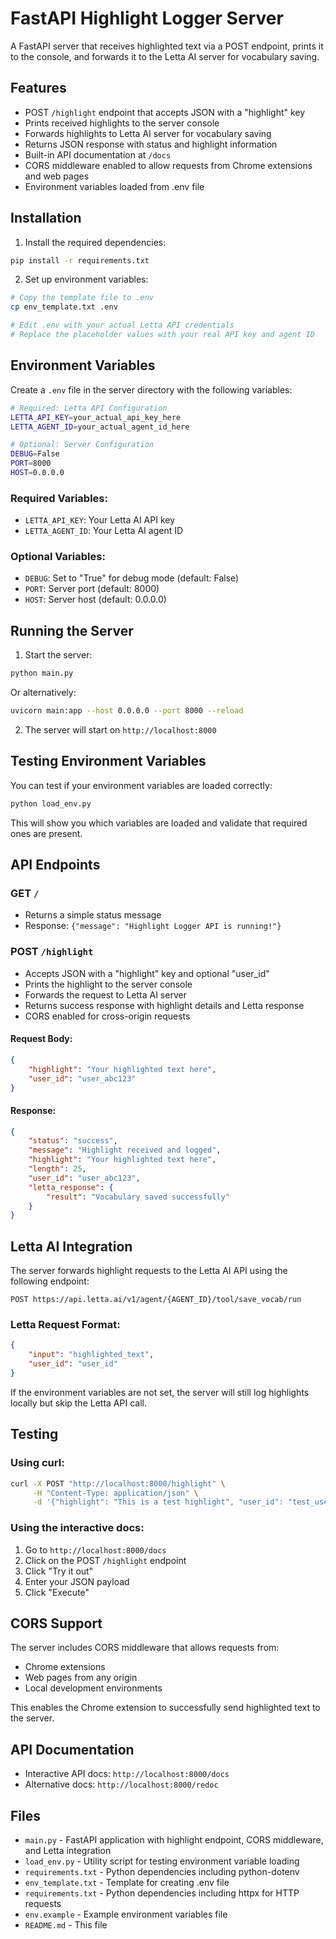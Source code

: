 # FastAPI Highlight Logger Server

A FastAPI server that receives highlighted text via a POST endpoint, prints it to the console, and forwards it to the Letta AI server for vocabulary saving.

## Features

- POST `/highlight` endpoint that accepts JSON with a "highlight" key
- Prints received highlights to the server console
- Forwards highlights to Letta AI server for vocabulary saving
- Returns JSON response with status and highlight information
- Built-in API documentation at `/docs`
- CORS middleware enabled to allow requests from Chrome extensions and web pages
- Environment variables loaded from .env file

## Installation

1. Install the required dependencies:
```bash
pip install -r requirements.txt
```

2. Set up environment variables:
```bash
# Copy the template file to .env
cp env_template.txt .env

# Edit .env with your actual Letta API credentials
# Replace the placeholder values with your real API key and agent ID
```

## Environment Variables

Create a `.env` file in the server directory with the following variables:

```bash
# Required: Letta API Configuration
LETTA_API_KEY=your_actual_api_key_here
LETTA_AGENT_ID=your_actual_agent_id_here

# Optional: Server Configuration
DEBUG=False
PORT=8000
HOST=0.0.0.0
```

### Required Variables:
- `LETTA_API_KEY`: Your Letta AI API key
- `LETTA_AGENT_ID`: Your Letta AI agent ID

### Optional Variables:
- `DEBUG`: Set to "True" for debug mode (default: False)
- `PORT`: Server port (default: 8000)
- `HOST`: Server host (default: 0.0.0.0)

## Running the Server

1. Start the server:
```bash
python main.py
```

Or alternatively:
```bash
uvicorn main:app --host 0.0.0.0 --port 8000 --reload
```

2. The server will start on `http://localhost:8000`

## Testing Environment Variables

You can test if your environment variables are loaded correctly:

```bash
python load_env.py
```

This will show you which variables are loaded and validate that required ones are present.

## API Endpoints

### GET `/`
- Returns a simple status message
- Response: `{"message": "Highlight Logger API is running!"}`

### POST `/highlight`
- Accepts JSON with a "highlight" key and optional "user_id"
- Prints the highlight to the server console
- Forwards the request to Letta AI server
- Returns success response with highlight details and Letta response
- CORS enabled for cross-origin requests

#### Request Body:
```json
{
    "highlight": "Your highlighted text here",
    "user_id": "user_abc123"
}
```

#### Response:
```json
{
    "status": "success",
    "message": "Highlight received and logged",
    "highlight": "Your highlighted text here",
    "length": 25,
    "user_id": "user_abc123",
    "letta_response": {
        "result": "Vocabulary saved successfully"
    }
}
```

## Letta AI Integration

The server forwards highlight requests to the Letta AI API using the following endpoint:
```
POST https://api.letta.ai/v1/agent/{AGENT_ID}/tool/save_vocab/run
```

### Letta Request Format:
```json
{
    "input": "highlighted_text",
    "user_id": "user_id"
}
```

If the environment variables are not set, the server will still log highlights locally but skip the Letta API call.

## Testing

### Using curl:
```bash
curl -X POST "http://localhost:8000/highlight" \
     -H "Content-Type: application/json" \
     -d '{"highlight": "This is a test highlight", "user_id": "test_user"}'
```

### Using the interactive docs:
1. Go to `http://localhost:8000/docs`
2. Click on the POST `/highlight` endpoint
3. Click "Try it out"
4. Enter your JSON payload
5. Click "Execute"

## CORS Support

The server includes CORS middleware that allows requests from:
- Chrome extensions
- Web pages from any origin
- Local development environments

This enables the Chrome extension to successfully send highlighted text to the server.

## API Documentation

- Interactive API docs: `http://localhost:8000/docs`
- Alternative docs: `http://localhost:8000/redoc`

## Files

- `main.py` - FastAPI application with highlight endpoint, CORS middleware, and Letta integration
- `load_env.py` - Utility script for testing environment variable loading
- `requirements.txt` - Python dependencies including python-dotenv
- `env_template.txt` - Template for creating .env file
- `requirements.txt` - Python dependencies including httpx for HTTP requests
- `env.example` - Example environment variables file
- `README.md` - This file 